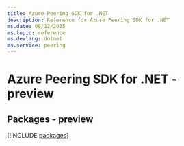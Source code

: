 ```yaml
---
title: Azure Peering SDK for .NET
description: Reference for Azure Peering SDK for .NET
ms.date: 08/12/2025
ms.topic: reference
ms.devlang: dotnet
ms.service: peering
---
```

# Azure Peering SDK for .NET - preview
## Packages - preview
[!INCLUDE [packages](peering-index.md)]